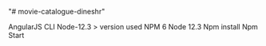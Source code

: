 "# movie-catalogue-dineshr" 

AngularJS CLI Node-12.3 > version used
NPM 6
Node 12.3
Npm install
Npm Start
